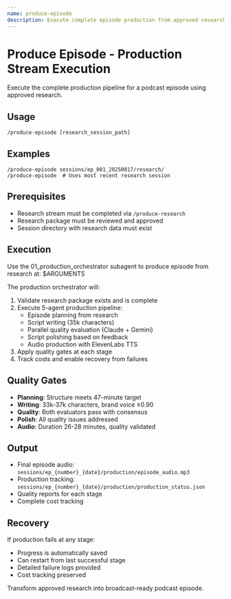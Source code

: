 ```yaml
---
name: produce-episode
description: Execute complete episode production from approved research to final audio
---
```


# Produce Episode - Production Stream Execution

Execute the complete production pipeline for a podcast episode using approved research.

## Usage

```
/produce-episode [research_session_path]
```

## Examples

```
/produce-episode sessions/ep_001_20250817/research/
/produce-episode  # Uses most recent research session
```

## Prerequisites

- Research stream must be completed via `/produce-research`
- Research package must be reviewed and approved
- Session directory with research data must exist

## Execution

Use the 01_production_orchestrator subagent to produce episode from research at: $ARGUMENTS

The production orchestrator will:
1. Validate research package exists and is complete
2. Execute 5-agent production pipeline:
   - Episode planning from research
   - Script writing (35k characters)
   - Parallel quality evaluation (Claude + Gemini)
   - Script polishing based on feedback
   - Audio production with ElevenLabs TTS
3. Apply quality gates at each stage
4. Track costs and enable recovery from failures

## Quality Gates

- **Planning**: Structure meets 47-minute target
- **Writing**: 33k-37k characters, brand voice ≥0.90
- **Quality**: Both evaluators pass with consensus
- **Polish**: All quality issues addressed
- **Audio**: Duration 26-28 minutes, quality validated

## Output

- Final episode audio: `sessions/ep_{number}_{date}/production/episode_audio.mp3`
- Production tracking: `sessions/ep_{number}_{date}/production/production_status.json`
- Quality reports for each stage
- Complete cost tracking

## Recovery

If production fails at any stage:
- Progress is automatically saved
- Can restart from last successful stage
- Detailed failure logs provided
- Cost tracking preserved

Transform approved research into broadcast-ready podcast episode.
